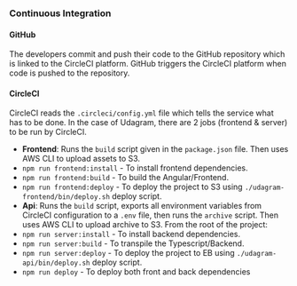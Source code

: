 

### Continuous Integration
#### GitHub
The developers commit and push their code to the GitHub repository which is linked to the CircleCI platform.
GitHub triggers the CircleCI platform when code is pushed to the repository.

#### CircleCI
CircleCI reads the `.circleci/config.yml` file which tells the service what has to be done. In the case of Udagram,
there are 2 jobs (frontend & server) to be run by CircleCI.
- **Frontend**: Runs the `build` script given in the `package.json` file. Then uses AWS CLI to upload assets to S3.
- `npm run frontend:install`    - To install frontend dependencies.
- `npm run frontend:build`      - To build the Angular/Frontend.
- `npm run frontend:deploy`     - To deploy the project to S3 using `./udagram-frontend/bin/deploy.sh` deploy script.
- **Api**: Runs the `build` script, exports all environment variables from CircleCI configuration to a `.env` file,
  then runs the `archive` script. Then uses AWS CLI to upload archive to S3.
  From the root of the project:
- `npm run server:install`     - To install backend dependencies.
- `npm run server:build`       - To transpile the Typescript/Backend.
- `npm run server:deploy`      - To deploy the project to EB using `./udagram-api/bin/deploy.sh` deploy script.
- `npm run deploy`   - To deploy both front and back dependencies